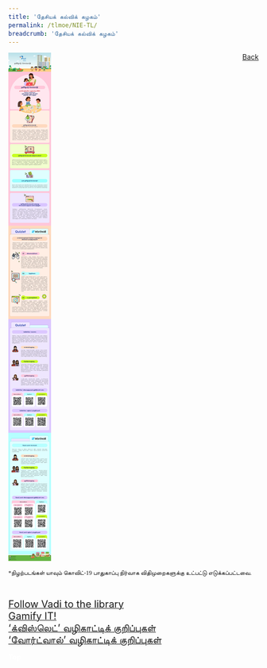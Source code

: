 ```yaml
---
title: 'தேசியக் கல்விக் கழகம்'
permalink: /tlmoe/NIE-TL/
breadcrumb: 'தேசியக் கல்விக் கழகம்'
---
```

<!-- Global site tag (gtag.js) - Google Ads: 726049306 -->
<script async src="https://www.googletagmanager.com/gtag/js?id=AW-726049306"></script>
<script>
  window.dataLayer = window.dataLayer || [];
  function gtag(){dataLayer.push(arguments);}
  gtag('js', new Date());

  gtag('config', 'AW-726049306');
</script>
<a href="/exhibits/தமிழ்மொழிக்-காட்சிக்கூடம்-e/community-partners2/"   style="float: right;">Back</a>
 <img src="/images/MTLS2021-NIE_TL_Final.jpg">
 <p style="font-family:Anjal InaiMathi; font-size:12px;">*நிழற்படங்கள் யாவும் கொவிட்-19 பாதுகாப்பு நிர்வாக விதிமுறைகளுக்கு உட்பட்டு எடுக்கப்பட்டவை.</p> <br/>
 
 <a href=" https://nlb.ap.panopto.com/Panopto/Pages/Viewer.aspx?id=81384632-0d93-4b4b-bc94-ad8800826146 " target="_blank"><span style="font-size: 20px;">Follow Vadi to the library</span></a> <br/>
 <a href="/tlmoe/TL-NIE_Gamify IT!.pdf" target="_blank"><span style="font-size: 20px;">Gamify IT!</span></a> <br/>
 <a href="/tlmoe/TL-NIE_‘க்விஸ்லெட்’ வழிகாட்டிக் குறிப்புகள்.pdf" target="_blank"><span style="font-size: 20px;">‘க்விஸ்லெட்’ வழிகாட்டிக் குறிப்புகள்</span></a> <br/>
 <a href="/tlmoe/TL-NIE_‘வோர்ட்வால்’ வழிகாட்டிக் குறிப்புகள்.pdf" target="_blank"><span style="font-size: 20px;">‘வோர்ட்வால்’ வழிகாட்டிக் குறிப்புகள்</span></a> <br/>
 
<div class="btntop"><a href="#top" style="text-decoration:none;"><span style="color:white"><b>Top</b></span></a></div>

